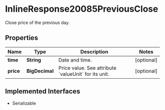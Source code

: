 

# InlineResponse20085PreviousClose

Close price of the previous day.

## Properties

Name | Type | Description | Notes
------------ | ------------- | ------------- | -------------
**time** | **String** | Date and time. |  [optional]
**price** | **BigDecimal** | Price value. See attribute &#x60;valueUnit&#x60; for its unit. |  [optional]


## Implemented Interfaces

* Serializable


